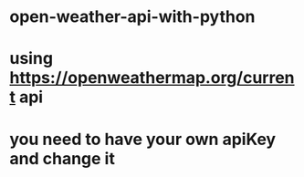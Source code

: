 # open-weather-api-with-python
# using https://openweathermap.org/current api 
# you need to have your own apiKey and change it
